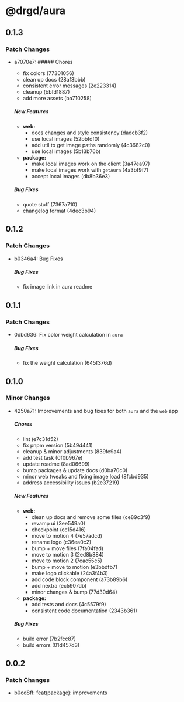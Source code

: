# @drgd/aura

## 0.1.3

### Patch Changes

- a7070e7: ##### Chores

  - fix colors (77301056)
  - clean up docs (28af3bbb)
  - consistent error messages (2e223314)
  - cleanup (bbfd1887)
  - add more assets (ba710258)

  ##### New Features

  - **web:**
    - docs changes and style consistency (dadcb3f2)
    - use local images (52bbfdf0)
    - add util to get image paths randomly (4c3682c0)
    - use local images (5b13b76b)
  - **package:**
    - make local images work on the client (3a47ea97)
    - make local images work with `getAura` (4a3bf9f7)
    - accept local images (db8b36e3)

  ##### Bug Fixes

  - quote stuff (7367a710)
  - changelog format (4dec3b94)

## 0.1.2

### Patch Changes

- b0346a4: Bug Fixes

  ##### Bug Fixes

  - fix image link in aura readme

## 0.1.1

### Patch Changes

- 0dbd636: Fix color weight calculation in `aura`

  ##### Bug Fixes

  - fix the weight calculation (645f376d)

## 0.1.0

### Minor Changes

- 4250a71: Improvements and bug fixes for both `aura` and the `web` app

  ##### Chores

  - lint (e7c31d52)
  - fix pnpm version (5b49d441)
  - cleanup & minor adjustments (839fe9a4)
  - add test task (0f0b967e)
  - update readme (8ad06699)
  - bump packages & update docs (d0ba70c0)
  - minor web tweaks and fixing image load (8fcbd935)
  - address accessibility issues (b2e37219)

  ##### New Features

  - **web:**
    - clean up docs and remove some files (ce89c3f9)
    - revamp ui (3ee549a0)
    - checkpoint (cc15d416)
    - move to motion 4 (7e57adcd)
    - rename logo (c36ea0c2)
    - bump + move files (7fa04fad)
    - move to motion 3 (2ed8b884)
    - move to motion 2 (7cac55c5)
    - bump + move to motion (e3bbdfb7)
    - make logo clickable (24a3f4b3)
    - add code block component (a73b89b6)
    - add nextra (ec5907db)
    - minor changes & bump (77d30d64)
  - **package:**
    - add tests and docs (4c5579f9)
    - consistent code documentation (2343b361)

  ##### Bug Fixes

  - build error (7b2fcc87)
  - build errors (01d457d3)

## 0.0.2

### Patch Changes

- b0cd8ff: feat(package): improvements
